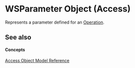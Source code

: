 
# WSParameter Object (Access)

Represents a parameter defined for an [Operation](77ca8bb2-b70b-6b4e-7f2a-195759d3668b.md).


## See also


#### Concepts


[Access Object Model Reference](2de134a4-6c5c-d2a3-8377-f4dd973ba650.md)
